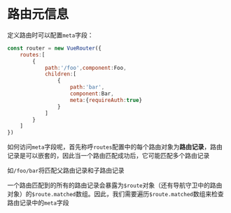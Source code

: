 # 路由元信息

定义路由时可以配置`meta`字段：
```js
const router = new VueRouter({
    routes:[
        {
            path:'/foo',component:Foo,
            children:[
                {
                    path:'bar',
                    component:Bar,
                    meta:{requireAuth:true}
                }
            ]
        }
    ]
})
```

如何访问`meta`字段呢，首先称呼`routes`配置中的每个路由对象为**路由记录**，路由记录是可以嵌套的，因此当一个路由匹配成功后，它可能匹配多个路由记录

如`/foo/bar`将匹配父路由记录和子路由记录

一个路由匹配到的所有的路由记录会暴露为`$route`对象（还有导航守卫中的路由对象）的`$route.matched`数组。因此，我们需要遍历`$route.matched`数组来检查路由记录中的`meta`字段

